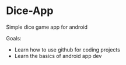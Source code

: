 # Dice-App
Simple dice game app for android

Goals:
  - Learn how to use github for coding projects
  - Learn the basics of android app dev
  
